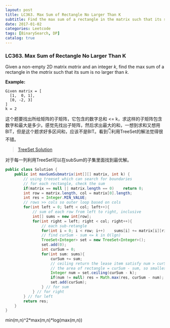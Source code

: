 ```yaml
---
layout: post
title: LC363. Max Sum of Rectangle No Larger Than K
subtitle: Find the max sum of a rectangle in the matrix such that its sum is no larger than k.
date: 2017-01-02
categories: Leetcode
tags: [BinarySearch, DP]
catalog: true
---
```


###  LC363. Max Sum of Rectangle No Larger Than K

Given a non-empty 2D matrix *matrix* and an integer *k*, find the max sum of a rectangle in the *matrix* such that its sum is no larger than *k*.

**Example:**

```
Given matrix = [
  [1,  0, 1],
  [0, -2, 3]
]
k = 2
```

这个题要找出所给矩阵的子矩阵，它包含的数字总和 <= k，求这样的子矩阵包含数字和最大是多少。感觉先找出子矩阵，然后求出最大的和，一想到求和又想用BIT，但是这个题求好多区间和，应该不是BIT。看到👇利用TreeSet的解法觉得很不错。

> [TreeSet Solution](https://discuss.leetcode.com/topic/48854/java-binary-search-solution-time-complexity-min-m-n-2-max-m-n-log-max-m-n)

对于每一列利用TreeSet可以在subSum的子集里面找到最优解。

```java
public class Solution {
    public int maxSumSubmatrix(int[][] matrix, int k) {
        // using treeset which can search for boundaries
        // for each rectangle, check the sum
        if(matrix == null || matrix.length == 0)    return 0;
        int row = matrix.length, col = matrix[0].length;
        int res = Integer.MIN_VALUE;
        // rows >> cols so outer loop based on cols
        for(int left = 0; left < col; left++){
            // sum of each row from left to right, inclusive
            int[] sums = new int[row];
            for(int right = left; right < col; right++){
                // each sub-retangle
                for(int i = 0; i < row; i++)    sums[i] += matrix[i][right];
                // find curSum - sum <= k in O(lgn)
                TreeSet<Integer> set = new TreeSet<Integer>();
                set.add(0);
                int curSum = 0;
                for(int sum: sums){
                    curSum += sum;
                    // ceiling return the lease item satisfy num > curSum - k
                    // the area of rectangle = curSum - sum, so smallest sum enables largest area
                    Integer num = set.ceiling(curSum - k);
                    if(num != null) res = Math.max(res, curSum - num);
                    set.add(curSum);
                } // for sum
            } // for right
        } // for left
        return res;
    }
}
```

min(m,n)^2*max(m,n)*log(max(m,n))